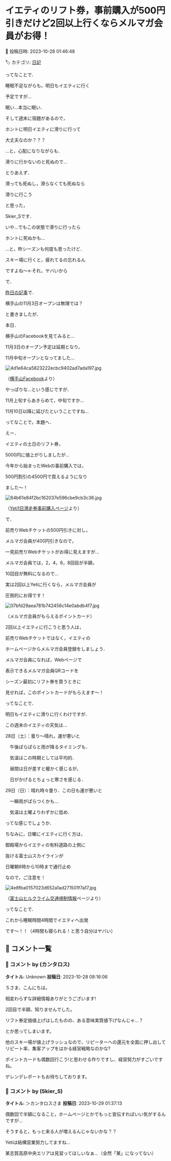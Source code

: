 # イエティのリフト券，事前購入が500円引きだけど2回以上行くならメルマガ会員がお得！

📅 投稿日時: 2023-10-28 01:46:48

🏷️ カテゴリ: [日記](cc4b5682fb7b8b144980957a978653fb0.md)

ってなことで．


睡眠不足ながらも，明日もイエティに行く


予定ですが…





眠い…本当に眠い．


そして週末に宿題があるので，


ホントに明日イエティに滑りに行って


大丈夫なのか？？？


…と，心配になりながらも．





滑りに行かないのと死ぬので…


とりあえず．


滑っても死ぬし，滑らなくても死ぬなら


滑りに行こう


と思った，


Skier_Sです．





いや…でもこの状態で滑りに行ったら


ホントに死ぬかも…


…と，昨シーズンも何度も思ったけど．


スキー場に行くと，疲れてるの忘れるん


ですよね～←それ，ヤバいから





で．


[昨日の記事](e92573cd7350c246b95367f71dd3db947.md)で．


横手山の11月3日オープンは無理では？


と書きましたが．


本日．


横手山のFacebookを見てみると…


11月3日のオープン予定は延期となり，


11月中旬オープンとなってました…







![4d1e64ca5823222ecbc9402ad7ada197.jpg](images/4d1e64ca5823222ecbc9402ad7ada197.jpg)




（[横手山Facebook](https://www.facebook.com/yokoteyama2307/)より）





やっぱりな…という感じですが．


11月上旬すらあきらめて，中旬ですか…


11月10日以降に延びたということですね…





ってなことで，本題へ．





えー．


イエティの土日のリフト券，


5000円に値上がりしましたが…


今年から始まったWebの事前購入では，


500円割引の4500円で買えるようになり


ました～！







![64b61e84f2bc162037e596cbe9cb3c36.jpg](images/64b61e84f2bc162037e596cbe9cb3c36.jpg)




（[Yeti1日滑走券事前購入ページ](https://www.fujiyamaconnect.jp/tenant/32/product/yeti-001/)より）





で．


前売りWebチケットの500円引きに対し，


メルマガ会員が400円引きなので，


一見前売りWebチケットがお得に見えますが…


メルマガ会員では，2，4，6，8回目が半額，


10回目が無料になるので…


実は2回以上Yetiに行くなら，メルマガ会員が


圧倒的にお得です！







![07bfd29aea781b742456c14e0abdb4f7.jpg](images/07bfd29aea781b742456c14e0abdb4f7.jpg)




（メルマガ会員がもらえるポイントカード）





2回以上イエティに行こうと思う人は，


前売りWebチケットではなく，イエティの


ホームページからメルマガ会員登録をしましょう．


メルマガ会員になれば，Webページで


表示できるメルマガ会員QRコードを


シーズン最初にリフト券を買うときに


見せれば，このポイントカードがもらえます～！





ってなことで．


明日もイエティに滑りに行くわけですが．


この週末のイエティの天気は…





28日（土）：曇り～晴れ，運が悪いと


　午後ぱらぱらと雨が降るタイミングも．


　気温はこの時期としては平均的．


　昼間は日が差すと暖かく感じるが，


　日がかげるとちょっと寒さを感じる．





29日（日）：晴れ時々曇り．この日も運が悪いと


　一瞬雨がぱらつくかも…


　気温は土曜よりわずかに低め．





ってな感じでしょうか．





ちなみに，日曜にイエティに行く方は，


御殿場からイエティの有料道路の上側に


抜ける富士山スカイラインが


日曜朝6時から10時まで通行止め


なので，ご注意を！







![4e8fba0157023d652a1ad271501f7a17.jpg](images/4e8fba0157023d652a1ad271501f7a17.jpg)




（[富士山ヒルクライム交通規制情報](https://www.tour-de-nippon.jp/series/fujisanhc/kisei/)ページより）





ってなことで．


これから睡眠時間4時間でイエティへ出発


です～！！（4時間も寝られる！と思う自分はヤバい）

## 💬 コメント一覧

### 💬 コメント by (カンタロス)
**タイトル**: Unknown
**投稿日**: 2023-10-28 08:16:06

Ｓさま、こんにちは。



相変わらずな詳細情報ありがとうございます!

2回目で半額、知りませんでした。

リフト券定価値上げはしたものの、ある意味実質値下げなんじゃ…？

とか思ってしまいます。



他のスキー場が値上げラッシュなので、リピーターへの還元を全面に押し出してリピート率、集客アップをはかる経営戦略なのかな?



ポイントカードも偶数回行こう!と思わせる作りですし、経営努力がすごいですね。



ゲレンデレポートもお待ちしております。

### 💬 コメント by (Skier_S)
**タイトル**: ＞カンタロスさま
**投稿日**: 2023-10-29 01:37:13

偶数回で半額になること，ホームページとかでもっと宣伝すればいい気がするんですが…

そうすると，もっと来る人が増えるんじゃないかな？？

Yetiは結構営業努力してますね…

某志賀高原中央エリアは見習ってほしいなぁ…（全然「某」になってない）

